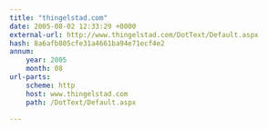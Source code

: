 ```yaml
---
title: "thingelstad.com"
date: 2005-08-02 12:33:29 +0000
external-url: http://www.thingelstad.com/DotText/Default.aspx
hash: 8a6afb805cfe31a4661ba94e71ecf4e2
annum:
    year: 2005
    month: 08
url-parts:
    scheme: http
    host: www.thingelstad.com
    path: /DotText/Default.aspx

---
```



